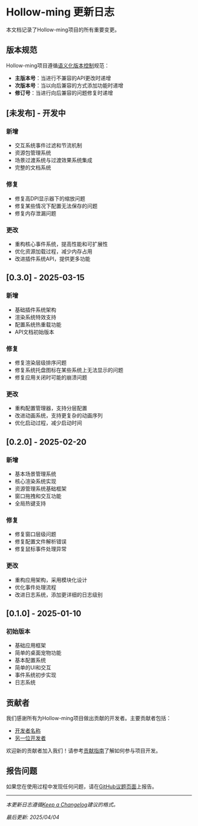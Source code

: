 # Hollow-ming 更新日志

本文档记录了Hollow-ming项目的所有重要变更。

## 版本规范

Hollow-ming项目遵循[语义化版本控制](https://semver.org/lang/zh-CN/)规范：

- **主版本号**：当进行不兼容的API更改时递增
- **次版本号**：当以向后兼容的方式添加功能时递增
- **修订号**：当进行向后兼容的问题修复时递增

## [未发布] - 开发中

### 新增
- 交互系统事件过滤和节流机制
- 资源包管理系统
- 场景过渡系统与过渡效果系统集成
- 完整的文档系统

### 修复
- 修复高DPI显示器下的缩放问题
- 修复某些情况下配置无法保存的问题
- 修复内存泄漏问题

### 更改
- 重构核心事件系统，提高性能和可扩展性
- 优化资源加载过程，减少内存占用
- 改进插件系统API，提供更多功能

## [0.3.0] - 2025-03-15

### 新增
- 基础插件系统架构
- 渲染系统特效支持
- 配置系统热重载功能
- API文档初始版本

### 修复
- 修复渲染层级排序问题
- 修复系统托盘图标在某些系统上无法显示的问题
- 修复应用关闭时可能的崩溃问题

### 更改
- 重构配置管理器，支持分层配置
- 改进动画系统，支持更复杂的动画序列
- 优化启动过程，减少启动时间

## [0.2.0] - 2025-02-20

### 新增
- 基本场景管理系统
- 核心渲染系统实现
- 资源管理系统基础框架
- 窗口拖拽和交互功能
- 全局热键支持

### 修复
- 修复窗口层级问题
- 修复配置文件解析错误
- 修复鼠标事件处理异常

### 更改
- 重构应用架构，采用模块化设计
- 优化事件处理流程
- 改进日志系统，添加更详细的日志级别

## [0.1.0] - 2025-01-10

### 初始版本
- 基础应用框架
- 简单的桌面宠物功能
- 基本配置系统
- 简单的UI和交互
- 事件系统初步实现
- 日志系统

## 贡献者

我们感谢所有为Hollow-ming项目做出贡献的开发者。主要贡献者包括：

- [开发者名称](https://github.com/username)
- [另一位开发者](https://github.com/anotherusername)

欢迎新的贡献者加入我们！请参考[贡献指南](contributing.md)了解如何参与项目开发。

## 报告问题

如果您在使用过程中发现任何问题，请在[GitHub议题页面](https://github.com/hollow-ming/hollow-ming/issues)上报告。

---

*本更新日志遵循[Keep a Changelog](https://keepachangelog.com/zh-CN/1.0.0/)建议的格式。*

*最后更新: 2025/04/04* 